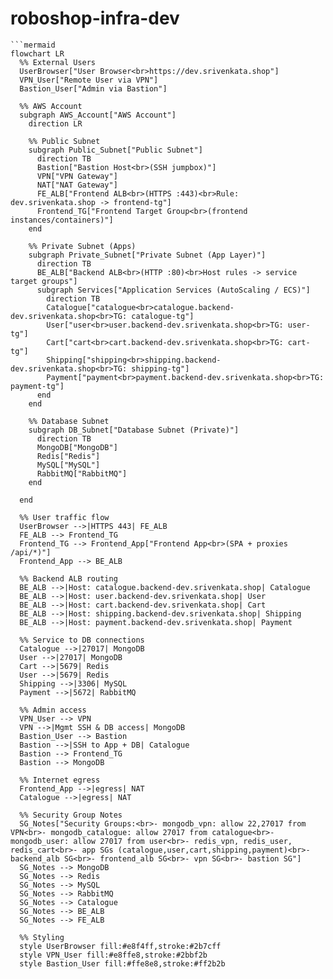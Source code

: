 # roboshop-infra-dev
```mermaid
```mermaid
flowchart LR
  %% External Users
  UserBrowser["User Browser<br>https://dev.srivenkata.shop"]
  VPN_User["Remote User via VPN"]
  Bastion_User["Admin via Bastion"]

  %% AWS Account
  subgraph AWS_Account["AWS Account"]
    direction LR

    %% Public Subnet
    subgraph Public_Subnet["Public Subnet"]
      direction TB
      Bastion["Bastion Host<br>(SSH jumpbox)"]
      VPN["VPN Gateway"]
      NAT["NAT Gateway"]
      FE_ALB["Frontend ALB<br>(HTTPS :443)<br>Rule: dev.srivenkata.shop -> frontend-tg"]
      Frontend_TG["Frontend Target Group<br>(frontend instances/containers)"]
    end

    %% Private Subnet (Apps)
    subgraph Private_Subnet["Private Subnet (App Layer)"]
      direction TB
      BE_ALB["Backend ALB<br>(HTTP :80)<br>Host rules -> service target groups"]
      subgraph Services["Application Services (AutoScaling / ECS)"]
        direction TB
        Catalogue["catalogue<br>catalogue.backend-dev.srivenkata.shop<br>TG: catalogue-tg"]
        User["user<br>user.backend-dev.srivenkata.shop<br>TG: user-tg"]
        Cart["cart<br>cart.backend-dev.srivenkata.shop<br>TG: cart-tg"]
        Shipping["shipping<br>shipping.backend-dev.srivenkata.shop<br>TG: shipping-tg"]
        Payment["payment<br>payment.backend-dev.srivenkata.shop<br>TG: payment-tg"]
      end
    end

    %% Database Subnet
    subgraph DB_Subnet["Database Subnet (Private)"]
      direction TB
      MongoDB["MongoDB"]
      Redis["Redis"]
      MySQL["MySQL"]
      RabbitMQ["RabbitMQ"]
    end

  end

  %% User traffic flow
  UserBrowser -->|HTTPS 443| FE_ALB
  FE_ALB --> Frontend_TG
  Frontend_TG --> Frontend_App["Frontend App<br>(SPA + proxies /api/*)"]
  Frontend_App --> BE_ALB

  %% Backend ALB routing
  BE_ALB -->|Host: catalogue.backend-dev.srivenkata.shop| Catalogue
  BE_ALB -->|Host: user.backend-dev.srivenkata.shop| User
  BE_ALB -->|Host: cart.backend-dev.srivenkata.shop| Cart
  BE_ALB -->|Host: shipping.backend-dev.srivenkata.shop| Shipping
  BE_ALB -->|Host: payment.backend-dev.srivenkata.shop| Payment

  %% Service to DB connections
  Catalogue -->|27017| MongoDB
  User -->|27017| MongoDB
  Cart -->|5679| Redis
  User -->|5679| Redis
  Shipping -->|3306| MySQL
  Payment -->|5672| RabbitMQ

  %% Admin access
  VPN_User --> VPN
  VPN -->|Mgmt SSH & DB access| MongoDB
  Bastion_User --> Bastion
  Bastion -->|SSH to App + DB| Catalogue
  Bastion --> Frontend_TG
  Bastion --> MongoDB

  %% Internet egress
  Frontend_App -->|egress| NAT
  Catalogue -->|egress| NAT

  %% Security Group Notes
  SG_Notes["Security Groups:<br>- mongodb_vpn: allow 22,27017 from VPN<br>- mongodb_catalogue: allow 27017 from catalogue<br>- mongodb_user: allow 27017 from user<br>- redis_vpn, redis_user, redis_cart<br>- app SGs (catalogue,user,cart,shipping,payment)<br>- backend_alb SG<br>- frontend_alb SG<br>- vpn SG<br>- bastion SG"]
  SG_Notes --> MongoDB
  SG_Notes --> Redis
  SG_Notes --> MySQL
  SG_Notes --> RabbitMQ
  SG_Notes --> Catalogue
  SG_Notes --> BE_ALB
  SG_Notes --> FE_ALB

  %% Styling
  style UserBrowser fill:#e8f4ff,stroke:#2b7cff
  style VPN_User fill:#e8ffe8,stroke:#2bbf2b
  style Bastion_User fill:#ffe8e8,stroke:#ff2b2b

```
